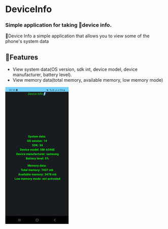 # DeviceInfo

### Simple application for taking 📱device info.

📱Device Info a simple application that allows you to view some of the phone's system data

## 🌟Features

- View system data(OS version, sdk int, device model, device manufacturer, battery level).
- View memory data(total memory, available memory, low memory mode)

<img src="appScreenShots/main_screen.jpg" width="200">
